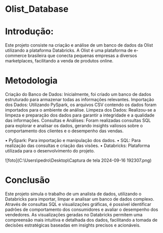 # Olist_Database
# Introdução:
  Este projeto consiste na criação e análise de um banco de dados da Olist utilizando a plataforma Databricks. A Olist é uma plataforma de e-commerce brasileira que conecta pequenas empresas a diversos marketplaces, facilitando a venda de produtos online.

# Metodologia
  Criação do Banco de Dados: Inicialmente, foi criado um banco de dados estruturado para armazenar todas as informações relevantes.
Importação dos Dados: Utilizando PySpark, os arquivos CSV contendo os dados foram importados para o ambiente de análise.
Limpeza dos Dados: Realizou-se a limpeza e preparação dos dados para garantir a integridade e a qualidade das informações.
Consultas e Análises: Foram realizadas consultas SQL para explorar e analisar os dados, gerando insights valiosos sobre o comportamento dos clientes e o desempenho das vendas.

• PySpark: Para importação e manipulação dos dados.
• SQL: Para realização das consultas e criação das visões.
• Databricks: Plataforma utilizada para o desenvolvimento do projeto.

![foto](C:\Users\pedro\Desktop\Captura de tela 2024-09-16 192307.png)

# Conclusão
  Este projeto simula o trabalho de um analista de dados, utilizando o Databricks para importar, limpar e analisar um banco de dados complexo. Através de consultas SQL e visualizações gráficas, é possível identificar padrões de comportamento dos consumidores e avaliar o desempenho dos vendedores. As visualizações geradas no Databricks permitem uma compreensão mais intuitiva e detalhada dos dados, facilitando a tomada de decisões estratégicas baseadas em insights precisos e acionáveis.
